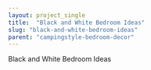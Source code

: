 ```yaml
---
layout: project_single
title:  "Black and White Bedroom Ideas"
slug: "black-and-white-bedroom-ideas"
parent: "campingstyle-bedroom-decor"
---
```

Black and White Bedroom Ideas